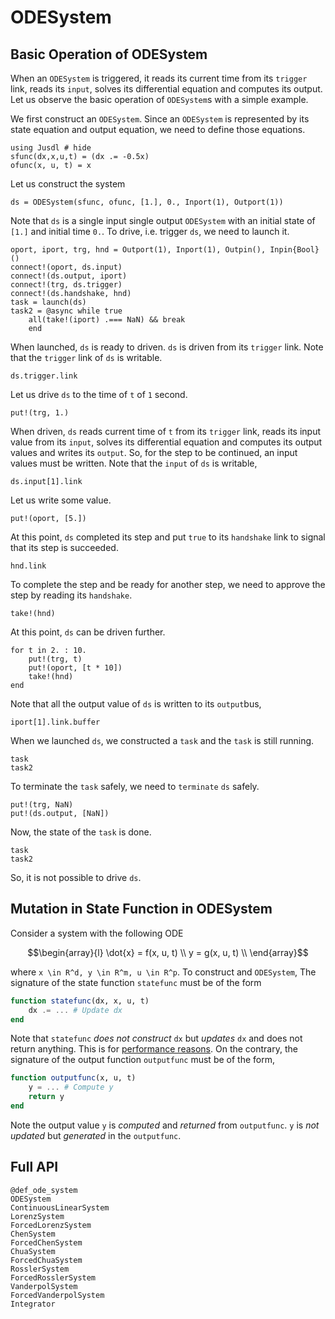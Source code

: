 # ODESystem

## Basic Operation of ODESystem 
When an `ODESystem` is triggered, it reads its current time from its `trigger` link, reads its `input`, solves its differential equation and computes its output. Let us observe the basic operation of `ODESystem`s with a simple example. 

We first construct an `ODESystem`. Since an `ODESystem` is represented by its state equation and output equation, we need to define those equations.
```@repl ode_ex 
using Jusdl # hide 
sfunc(dx,x,u,t) = (dx .= -0.5x)
ofunc(x, u, t) = x
```
Let us construct the system 
```@repl ode_ex 
ds = ODESystem(sfunc, ofunc, [1.], 0., Inport(1), Outport(1))
```
Note that `ds` is a single input single output `ODESystem` with an initial state of `[1.]` and initial time `0.`. To drive, i.e. trigger `ds`, we need to launch it.
```@repl ode_ex
oport, iport, trg, hnd = Outport(1), Inport(1), Outpin(), Inpin{Bool}()
connect!(oport, ds.input) 
connect!(ds.output, iport) 
connect!(trg, ds.trigger) 
connect!(ds.handshake, hnd)
task = launch(ds)
task2 = @async while true 
    all(take!(iport) .=== NaN) && break 
    end
```
When launched, `ds` is ready to driven. `ds` is driven from its `trigger` link. Note that the `trigger` link of `ds` is writable. 
```@repl ode_ex 
ds.trigger.link
```
Let us drive `ds` to the time of `t` of `1` second.
```@repl ode_ex 
put!(trg, 1.)
```
When driven, `ds` reads current time of `t` from its `trigger` link, reads its input value from its `input`, solves its differential equation and computes its output values and writes its `output`. So, for the step to be continued, an input values must be written. Note that the `input` of `ds` is writable,
```@repl ode_ex 
ds.input[1].link
```
Let us write some value. 
```@repl ode_ex 
put!(oport, [5.])
```
At this point, `ds` completed its step and put `true` to its `handshake` link to signal that its step is succeeded.
```@repl ode_ex 
hnd.link
```
To complete the step and be ready for another step, we need to approve the step by reading its `handshake`. 
```@repl ode_ex 
take!(hnd)
```
At this point, `ds` can be driven further. 
```@repl ode_ex 
for t in 2. : 10.
    put!(trg, t)
    put!(oport, [t * 10])
    take!(hnd)
end
```
Note that all the output value of `ds` is written to its `output`bus,
```@repl ode_ex 
iport[1].link.buffer
```
When we launched `ds`, we constructed a `task` and the `task` is still running.
```@repl ode_ex 
task
task2
```
To terminate the `task` safely, we need to `terminate` `ds` safely.
```@repl ode_ex
put!(trg, NaN)
put!(ds.output, [NaN])
```
Now, the state of the `task` is done. 
```@repl ode_ex 
task
task2
```
So, it is not possible to drive `ds`.

## Mutation in State Function in ODESystem 
Consider a system with the following ODE
```math 
\begin{array}{l}
    \dot{x} = f(x, u, t) \\
    y = g(x, u, t) \\
\end{array}
```
where ``x \in R^d, y \in R^m, u \in R^p``. To construct and `ODESystem`,  The signature of the state function `statefunc` must be of the form 
```julia 
function statefunc(dx, x, u, t)
    dx .= ... # Update dx
end
```
Note that `statefunc` *does not construct* `dx` but *updates* `dx` and does not return anything.  This is for [performance reasons](https://docs.juliadiffeq.org/latest/basics/faq/#faq_performance-1). On the contrary, the signature of the output function `outputfunc` must be of the form,
```julia 
function outputfunc(x, u, t)
    y = ... # Compute y
    return y
end
```
Note the output value `y` is *computed* and *returned* from `outputfunc`. `y` is *not updated* but *generated* in the `outputfunc`.

## Full API
```@docs
@def_ode_system 
ODESystem 
ContinuousLinearSystem 
LorenzSystem 
ForcedLorenzSystem 
ChenSystem 
ForcedChenSystem 
ChuaSystem 
ForcedChuaSystem 
RosslerSystem 
ForcedRosslerSystem 
VanderpolSystem 
ForcedVanderpolSystem
Integrator 
```